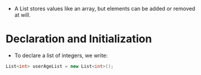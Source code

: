 - A List stores values like an array, but elements can be added or removed at will.
# Declaration and Initialization
- To declare a list of integers, we write:
```csharp
List<int> userAgeList = new List<int>();
```